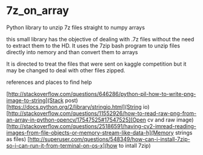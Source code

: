 7z_on_array
===========

Python library to unzip 7z files straight to numpy arrays

this small library has the objective of dealing with .7z files without
the need to extract them to the HD. It uses the 7zip bash program to unzip files
directly into nemory and than convert them to arrays

It is directed to treat the files that were sent on kaggle competition but
it may be changed to deal with other files zipped.


references and places to find help

[http://stackoverflow.com/questions/646286/python-pil-how-to-write-png-image-to-string](Stack post)
[https://docs.python.org/2/library/stringio.html](String io)
[http://stackoverflow.com/questions/11552926/how-to-read-raw-png-from-an-array-in-python-opencv/17547525#17547525](Open cv and raw image)
[http://stackoverflow.com/questions/25186591/having-cv2-imread-reading-images-from-file-objects-or-memory-stream-like-data-h](Memory strings as files)
[http://superuser.com/questions/548349/how-can-i-install-7zip-so-i-can-run-it-from-terminal-on-os-x](how to intall 7zip)